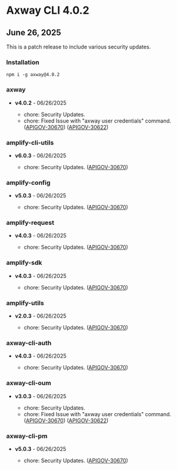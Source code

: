 # Axway CLI 4.0.2

## June 26, 2025

This is a patch release to include various security updates.

### Installation

```
npm i -g axway@4.0.2
```

### axway

- **v4.0.2** - 06/26/2025

  - chore: Security Updates.
  - chore: Fixed Issue with "axway user credentials" command.
    ([APIGOV-30670](https://jira.axway.com/browse/APIGOV-30670))
    ([APIGOV-30622](https://jira.axway.com/browse/APIGOV-30622))

### amplify-cli-utils

- **v6.0.3** - 06/26/2025

  - chore: Security Updates.
    ([APIGOV-30670](https://jira.axway.com/browse/APIGOV-30670))

### amplify-config

- **v5.0.3** - 06/26/2025

  - chore: Security Updates.
    ([APIGOV-30670](https://jira.axway.com/browse/APIGOV-30670))

### amplify-request

- **v4.0.3** - 06/26/2025

  - chore: Security Updates.
    ([APIGOV-30670](https://jira.axway.com/browse/APIGOV-30670))

### amplify-sdk

- **v4.0.3** - 06/26/2025

  - chore: Security Updates.
    ([APIGOV-30670](https://jira.axway.com/browse/APIGOV-30670))

### amplify-utils

- **v2.0.3** - 06/26/2025

  - chore: Security Updates.
    ([APIGOV-30670](https://jira.axway.com/browse/APIGOV-30670))

### axway-cli-auth

- **v4.0.3** - 06/26/2025

  - chore: Security Updates.
    ([APIGOV-30670](https://jira.axway.com/browse/APIGOV-30670))

### axway-cli-oum

- **v3.0.3** - 06/26/2025

  - chore: Security Updates.
  - chore: Fixed Issue with "axway user credentials" command.
    ([APIGOV-30670](https://jira.axway.com/browse/APIGOV-30670))
    ([APIGOV-30622](https://jira.axway.com/browse/APIGOV-30622))

### axway-cli-pm

- **v5.0.3** - 06/26/2025

  - chore: Security Updates.
    ([APIGOV-30670](https://jira.axway.com/browse/APIGOV-30670))
